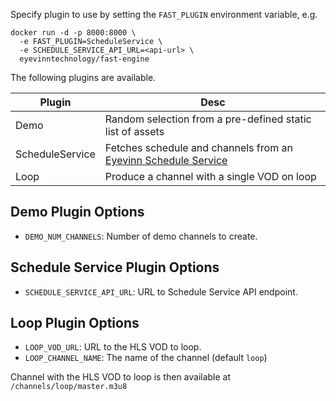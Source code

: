 Specify plugin to use by setting the `FAST_PLUGIN` environment variable, e.g.

```
docker run -d -p 8000:8000 \
  -e FAST_PLUGIN=ScheduleService \
  -e SCHEDULE_SERVICE_API_URL=<api-url> \
  eyevinntechnology/fast-engine
```

The following plugins are available.

| Plugin | Desc |
| ------ | ---- |
| Demo   | Random selection from a pre-defined static list of assets |
| ScheduleService | Fetches schedule and channels from an [Eyevinn Schedule Service](https://github.com/Eyevinn/schedule-service) |
| Loop | Produce a channel with a single VOD on loop |

## Demo Plugin Options

- `DEMO_NUM_CHANNELS`: Number of demo channels to create.

## Schedule Service Plugin Options

- `SCHEDULE_SERVICE_API_URL`: URL to Schedule Service API endpoint.

## Loop Plugin Options

- `LOOP_VOD_URL`: URL to the HLS VOD to loop.
- `LOOP_CHANNEL_NAME`: The name of the channel (default `loop`)

Channel with the HLS VOD to loop is then available at `/channels/loop/master.m3u8`
